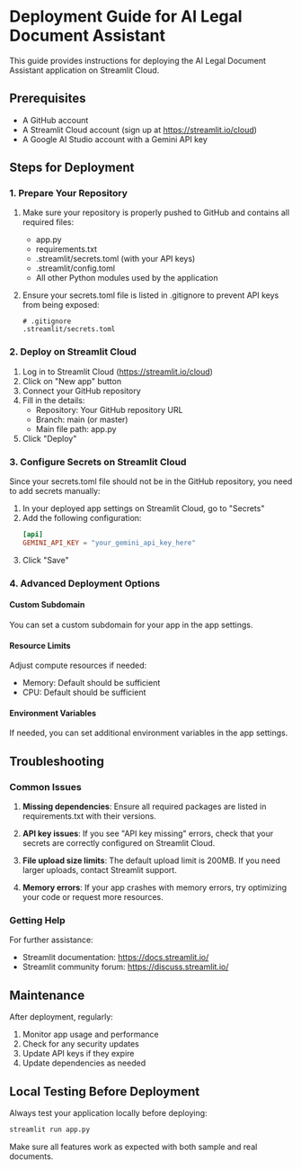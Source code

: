 # Deployment Guide for AI Legal Document Assistant

This guide provides instructions for deploying the AI Legal Document Assistant application on Streamlit Cloud.

## Prerequisites

- A GitHub account
- A Streamlit Cloud account (sign up at https://streamlit.io/cloud)
- A Google AI Studio account with a Gemini API key

## Steps for Deployment

### 1. Prepare Your Repository

1. Make sure your repository is properly pushed to GitHub and contains all required files:
   - app.py
   - requirements.txt
   - .streamlit/secrets.toml (with your API keys)
   - .streamlit/config.toml
   - All other Python modules used by the application

2. Ensure your secrets.toml file is listed in .gitignore to prevent API keys from being exposed:
   ```
   # .gitignore
   .streamlit/secrets.toml
   ```

### 2. Deploy on Streamlit Cloud

1. Log in to Streamlit Cloud (https://streamlit.io/cloud)
2. Click on "New app" button
3. Connect your GitHub repository
4. Fill in the details:
   - Repository: Your GitHub repository URL
   - Branch: main (or master)
   - Main file path: app.py
5. Click "Deploy"

### 3. Configure Secrets on Streamlit Cloud

Since your secrets.toml file should not be in the GitHub repository, you need to add secrets manually:

1. In your deployed app settings on Streamlit Cloud, go to "Secrets"
2. Add the following configuration:
   ```toml
   [api]
   GEMINI_API_KEY = "your_gemini_api_key_here"
   ```
3. Click "Save"

### 4. Advanced Deployment Options

#### Custom Subdomain
You can set a custom subdomain for your app in the app settings.

#### Resource Limits
Adjust compute resources if needed:
- Memory: Default should be sufficient
- CPU: Default should be sufficient

#### Environment Variables
If needed, you can set additional environment variables in the app settings.

## Troubleshooting

### Common Issues

1. **Missing dependencies**: Ensure all required packages are listed in requirements.txt with their versions.

2. **API key issues**: If you see "API key missing" errors, check that your secrets are correctly configured on Streamlit Cloud.

3. **File upload size limits**: The default upload limit is 200MB. If you need larger uploads, contact Streamlit support.

4. **Memory errors**: If your app crashes with memory errors, try optimizing your code or request more resources.

### Getting Help

For further assistance:
- Streamlit documentation: https://docs.streamlit.io/
- Streamlit community forum: https://discuss.streamlit.io/

## Maintenance

After deployment, regularly:
1. Monitor app usage and performance
2. Check for any security updates
3. Update API keys if they expire
4. Update dependencies as needed

## Local Testing Before Deployment

Always test your application locally before deploying:

```bash
streamlit run app.py
```

Make sure all features work as expected with both sample and real documents. 
